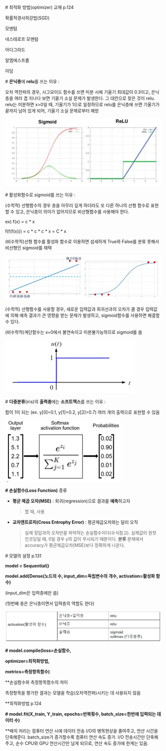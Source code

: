 \# 최적화 방법(optimizer) 교재 p.124

확률적경사하강법(SGD)

모멘텀

네스테로프 모멘텀

아다그라드

알엠에스프롭

아담

\# **은닉층**에 **relu**를 쓰는 이유 :

오차 역전파의 경우, 시그모이드 함수를 쓰면 미분 시에 기울기 최대값이
0.3이고, 은닉층을 여러 겹 지나다 보면 기울기 소실 문제가 발생한다. 그
대안으로 찾은 것이 relu. relu는 미분하면 x\>0일 때, 기울기가 1으로
일정하므로 relu를 은닉층에 쓰면 기울기가 끝까지 남아 있게 되어, 기울기
소실 문제로부터 해방

![1](./img/1.jpg)

\# 활성화함수로 sigmoid를 쓰는 이유 :

(수학적) 선형함수의 경우 층을 아무리 깊게 하더라도 또 다른 하나의 선형
함수로 표현할 수 있고, 은닉층이 의미가 없어지므로 비선형함수를 사용해야
한다.

ex) f(x) = c \* x

f(f(f(x))) = c \* c \* c \* x = C \* x

(비수학적)선형 함수를 활성화 함수로 이용하면 섬세하게 True와 False를
분류 못해서 비선형인 sigmoid를 채택

![1](./img/2.jpg)

(수학적) 선형함수를 사용할 경우, 새로운 입력값과 회귀선과의 오차가 클
경우 입력값에 의해 예측 결과가 큰 영향을 받는 문제가 발생하고,
sigmoid함수를 사용하면 해결할 수 있다.

(비수학적)계단함수는 x=0에서 불연속이고 미분불가능하므로 sigmoid를 씀

![1](./img/3.jpg)

\# **다중분류**(iris)의 **출력층**에는 **소프트맥스**를 쓰는 이유 :

합이 1이 되는 (ex. y\[0\]=0.1, y\[1\]=0.2, y\[2\]=0.7) 여러 개의
출력으로 표현할 수 있음

![1](./img/4.jpg)

**\# 손실함수(Loss Function)** 종류

-   **평균 제곱 오차(MSE)** : 회귀(regression)으로 결과를 **예측**하고자
    > 할 때, 사용

-   **교차엔트로피(Cross Entrophy Error)** : 평균제곱오차와는 달리 오직
    > 실제 정답과의 오차만을 파악하는 손실함수이다(수식참고). 실제값이
    > 원핫 인코딩일 때, 0일 경우 y의 값이 무시되기 때문이다. **분류**
    > 문제에서 accuracy가 평균제곱오차(MSE)보다 정확하게 나온다.

\# 모델의 설정 p.131

**model = Sequential()**

**model.add(Dense(노드의 수, input_dim=독립변수의 개수,
activation=활성화 함수)**

(input_dim은 입력층에만 씀)

(첫번째 층은 은닉층이면서 입력층의 역할도 한다)

![1](./img/5.jpg)

**\# model.compile(loss=손실함수,**

**optimizer=최적화방법,**

**metrics=측정항목함수)**

\*\*손실함수와 측정항목함수의 차이

측정항목을 평가한 결과는 모델을 학습(오차역전파)시키는 데 사용되지 않음

\*\*최적화방법 p.124

**\# model.fit(X_train, Y_train, epochs=반복횟수, batch_size=한번에
입력되는 데이터 수)**

\*\*배치 처리는 컴퓨터 연산 시에 데이터 전송 I/O의 병목현상을 줄여주고,
연산 시간을 단축해준다. batch_size가 증가할수록 컴퓨터 연산 속도 증가.
I/O 전송시간만 단축해주고, 순수 CPU와 GPU 연산시간만 남게 되므로, 연산
속도 증가에 한계는 있음.
